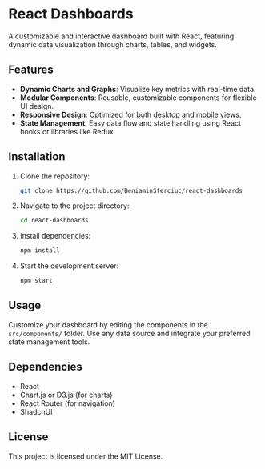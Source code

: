 # React Dashboards

A customizable and interactive dashboard built with React, featuring dynamic data visualization through charts, tables, and widgets.

## Features

- **Dynamic Charts and Graphs**: Visualize key metrics with real-time data.
- **Modular Components**: Reusable, customizable components for flexible UI design.
- **Responsive Design**: Optimized for both desktop and mobile views.
- **State Management**: Easy data flow and state handling using React hooks or libraries like Redux.

## Installation

1. Clone the repository:

   ```bash
   git clone https://github.com/BeniaminSferciuc/react-dashboards
   ```

2. Navigate to the project directory:

   ```bash
   cd react-dashboards
   ```

3. Install dependencies:

   ```bash
   npm install
   ```

4. Start the development server:
   ```bash
   npm start
   ```

## Usage

Customize your dashboard by editing the components in the `src/components/` folder. Use any data source and integrate your preferred state management tools.

## Dependencies

- React
- Chart.js or D3.js (for charts)
- React Router (for navigation)
- ShadcnUI

## License

This project is licensed under the MIT License.
